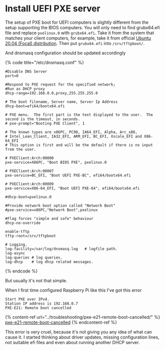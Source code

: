 # Install UEFI PXE server

The setup of PXE boot for UEFI computers is slightly different from the setup supporting the BIOS computers. You will only need to find grubx64.efi file and replace `pxelinux.0` with `grubx64.efi`. Take it from the system that matches your client computers, for example, take it from official [Ubuntu 20.04 (Focal) distribution](http://archive.ubuntu.com/ubuntu/dists/focal/main/uefi/grub2-amd64/current/). Then put `grubx64.efi` into `/srv/tftpboot/`.&#x20;

And dnsmasq configuration should be updated accordingly

{% code title="/etc/dnsmasq.conf" %}
```
#Disable DNS Server
port=0

#Respond to PXE request for the specified network;
#Run as DHCP proxy
dhcp-range=192.168.0.0,proxy,255.255.255.0

# The boot filename, Server name, Server Ip Address
dhcp-boot=efi64/bootx64.efi

# PXE menu.  The first part is the text displayed to the user.  The second is the timeout, in seconds.
# pxe-prompt="Booting PXE Client", 1

# The known types are x86PC, PC98, IA64_EFI, Alpha, Arc_x86,
# Intel_Lean_Client, IA32_EFI, ARM_EFI, BC_EFI, Xscale_EFI and X86-64_EFI
# This option is first and will be the default if there is no input from the user.

# PXEClient:Arch:00000
pxe-service=X86PC, "Boot BIOS PXE", pxelinux.0

# PXEClient:Arch:00007
pxe-service=BC_EFI, "Boot UEFI PXE-BC", efi64/bootx64.efi

# PXEClient:Arch:00009
pxe-service=X86-64_EFI, "Boot UEFI PXE-64", efi64/bootx64.efi

#dhcp-boot=pxelinux.0

#Provide network boot option called "Network Boot"
#pxe-service=x86PC,"Network Boot",pxelinux

#Flag forces "simple and safe" behaviour
dhcp-no-override

enable-tftp
tftp-root=/srv/tftpboot

# Logging.
log-facility=/var/log/dnsmasq.log   # logfile path.
log-async
log-queries # log queries.
log-dhcp    # log dhcp related messages.
```
{% endcode %}

But usually it's not that simple.

When I first time configured Raspberry Pi like this I've got this error

```
Start PXE over IPv4.
Station IP address is 192.168.0.7
PXE-E21: Remote boot cancelled
```

{% content-ref url="../troubleshooting/pxe-e21-remote-boot-cancelled/" %}
[pxe-e21-remote-boot-cancelled](../troubleshooting/pxe-e21-remote-boot-cancelled/)
{% endcontent-ref %}

This error is very cruel, because it's not giving you any idea of what can cause it. I started thinking about driver updates, missing configuration lines, not suitable efi files and even about running another DHCP server.
